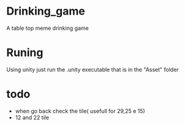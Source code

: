 # Drinking_game
A table top meme drinking game

# Runing
Using unity just run the .unity executable that is in the "Asset" folder

# todo
- when go back check the tile( usefull for 29,25 e 15)
- 12 and 22 tile
